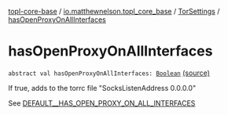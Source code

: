 [topl-core-base](../../index.md) / [io.matthewnelson.topl_core_base](../index.md) / [TorSettings](index.md) / [hasOpenProxyOnAllInterfaces](./has-open-proxy-on-all-interfaces.md)

# hasOpenProxyOnAllInterfaces

`abstract val hasOpenProxyOnAllInterfaces: `[`Boolean`](https://kotlinlang.org/api/latest/jvm/stdlib/kotlin/-boolean/index.html) [(source)](https://github.com/05nelsonm/TorOnionProxyLibrary-Android/blob/master/topl-core-base/src/main/java/io/matthewnelson/topl_core_base/TorSettings.kt#L284)

If true, adds to the torrc file "SocksListenAddress 0.0.0.0"

See [DEFAULT__HAS_OPEN_PROXY_ON_ALL_INTERFACES](-d-e-f-a-u-l-t__-h-a-s_-o-p-e-n_-p-r-o-x-y_-o-n_-a-l-l_-i-n-t-e-r-f-a-c-e-s.md)

